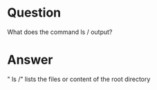 # Question

What does the command ls / output?

# Answer

" ls /" lists the files or content of the root directory 